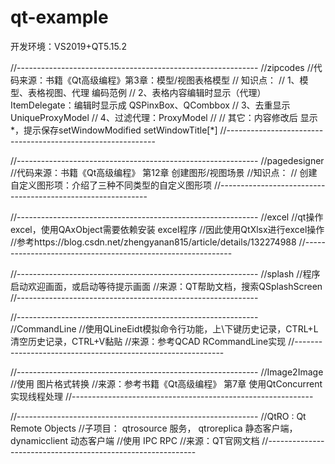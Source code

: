 # qt-example

开发环境：VS2019+QT5.15.2


//------------------------------------------------------------
//zipcodes
//代码来源：书籍《Qt高级编程》第3章：模型/视图表格模型
// 知识点：
//	1、模型、表格视图、代理 编码范例
//	2、表格内容编辑时显示（代理）ItemDelegate：编辑时显示成 QSPinxBox、QCombbox
//	3、去重显示 UniqueProxyModel
//	4、过滤代理：ProxyModel
// 
//	其它：内容修改后 显示*，提示保存setWindowModified setWindowTitle[*]
//------------------------------------------------------------


//------------------------------------------------------------
//pagedesigner
//代码来源：书籍《Qt高级编程》 第12章 创建图形/视图场景
//知识点：
//  创建自定义图形项：介绍了三种不同类型的自定义图形项
//------------------------------------------------------------



//------------------------------------------------------------
//excel
//qt操作excel，使用QAxObject需要依赖安装 excel程序
//因此使用QtXlsx进行excel操作
//参考https://blog.csdn.net/zhengyanan815/article/details/132274988
//------------------------------------------------------------



//------------------------------------------------------------
//splash
//程序启动欢迎画面，或启动等待提示画面
//来源：QT帮助文档，搜索QSplashScreen
//------------------------------------------------------------


//------------------------------------------------------------
//CommandLine
//使用QLineEidt模拟命令行功能，上\下键历史记录，CTRL+L清空历史记录，CTRL+V黏贴
//来源：参考QCAD RCommandLine实现
//------------------------------------------------------------



//------------------------------------------------------------
//Image2Image
//使用 图片格式转换
//来源：参考书籍《Qt高级编程》 第7章 使用QtConcurrent实现线程处理
//------------------------------------------------------------

//------------------------------------------------------------
//QtRO : Qt Remote Objects
//子项目： qtrosource 服务， qtroreplica 静态客户端， dynamicclient 动态客户端
//使用 IPC RPC
//来源：QT官网文档
//------------------------------------------------------------